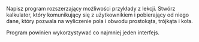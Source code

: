 Napisz program rozszerzający możliwości przykłady z lekcji. Stwórz kalkulator, który komunikujący się z użytkownikiem i pobierający od niego dane, który pozwala na wyliczenie pola i obwodu prostokąta, trójkąta i koła.

Program powinien wykorzystywać co najmniej jeden interfejs.
